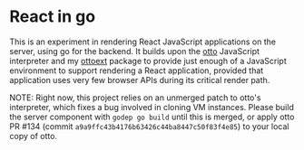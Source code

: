React in go
===========

This is an experiment in rendering React JavaScript applications on the server,
using go for the backend. It builds upon the [otto](https://github.com/robertkrimen/otto)
JavaScript interpreter and my [ottoext](http://fknsrs.biz/p/ottoext) package to
provide just enough of a JavaScript environment to support rendering a React
application, provided that application uses very few browser APIs during its
critical render path.

NOTE: Right now, this project relies on an unmerged patch to otto's interpreter,
which fixes a bug involved in cloning VM instances. Please build the server
component with `godep go build` until this is merged, or apply otto PR #134
(commit `a9a9ffc43b4176b63426c44ba8447c50f83f4e85`) to your local copy of otto.
